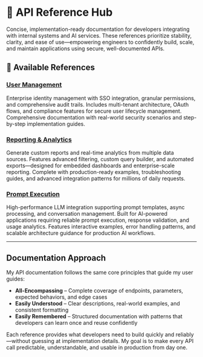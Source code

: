 # 🧩 API Reference Hub

Concise, implementation-ready documentation for developers integrating with internal systems and AI services. These references prioritize stability, clarity, and ease of use—empowering engineers to confidently build, scale, and maintain applications using secure, well-documented APIs.

## 📂 Available References

### **[User Management](https://github.com/CRollins6020/CRollins6020/blob/main/API-Documentation/User%20Management.md)**
Enterprise identity management with SSO integration, granular permissions, and comprehensive audit trails. Includes multi-tenant architecture, OAuth flows, and compliance features for secure user lifecycle management. Comprehensive documentation with real-world security scenarios and step-by-step implementation guides.

### **[Reporting & Analytics](https://github.com/CRollins6020/CRollins6020/blob/main/API-Documentation/reporting-api.md)**
Generate custom reports and real-time analytics from multiple data sources. Features advanced filtering, custom query builder, and automated exports—designed for embedded dashboards and enterprise-scale reporting. Complete with production-ready examples, troubleshooting guides, and advanced integration patterns for millions of daily requests.

### **[Prompt Execution](https://github.com/CRollins6020/CRollins6020/blob/main/API-Documentation/prompt-execution.md)**
High-performance LLM integration supporting prompt templates, async processing, and conversation management. Built for AI-powered applications requiring reliable prompt execution, response validation, and usage analytics. Features interactive examples, error handling patterns, and scalable architecture guidance for production AI workflows.

---

## Documentation Approach

My API documentation follows the same core principles that guide my user guides:

- **All-Encompassing** – Complete coverage of endpoints, parameters, expected behaviors, and edge cases  
- **Easily Understood** – Clear descriptions, real-world examples, and consistent formatting  
- **Easily Remembered** – Structured documentation with patterns that developers can learn once and reuse confidently

Each reference provides what developers need to build quickly and reliably—without guessing at implementation details. My goal is to make every API call predictable, understandable, and usable in production from day one.
